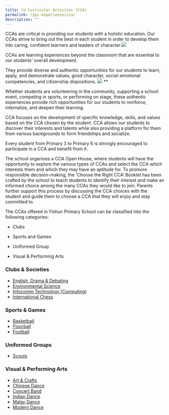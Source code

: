 ```yaml
---
title: Co Curricular Activites (CCA)
permalink: /yps-experience/cca/
description: ""
---
```

CCAs are critical in providing our students with a holistic education. Our CCAs strive to bring out the best in each student in order to develop them into caring, confident learners and leaders of character.![](https://lh6.googleusercontent.com/lvTrj-R2M0lKaTjDR_soLNTT9vGqnxP9B45vZnHr5HJ0C_kKc1f8f6uoCwUaEVi3UtD8H6x2ZLUq-q9iGkrUECPQFW-OLiX6lz-neyyuWXiA2GKiR_iQPqSFJFz4BY76kbgHiupxn8o0U5FgM4XFwmA)

CCAs are learning experiences beyond the classroom that are essential to our students' overall development. 

They provide diverse and authentic opportunities for our students to learn, apply, and demonstrate values, good character, social-emotional competencies, and citizenship dispositions. ![](https://lh3.googleusercontent.com/SUsjVbSIHVd4TXApt1F4rh88t-7qLb4dlraHygJAahyu4a5ADQVOey-0PX4wWtJJg1BPmQ5GCItj2Rs4k2SsEll865wx6e2sph1Tmvvd1Hw96IGfHFFjZwys1u0V09n31b4ZrmOWxYOiQocISij4kCE)
**

Whether students are volunteering in the community, supporting a school event, competing in sports, or performing on stage, these authentic experiences provide rich opportunities for our students to reinforce, internalize, and deepen their learning.

CCA focuses on the development of specific knowledge, skills, and values based on the CCA chosen by the student. CCA allows our students to discover their interests and talents while also providing a platform for them from various backgrounds to form friendships and socialize.

Every student from Primary 3 to Primary 6 is strongly encouraged to participate in a CCA and benefit from it. 

The school organises a CCA Open House, where students will have the opportunity to explore the various types of CCAs and select the CCA which interests them and which they may have an aptitude for. To promore responsible decision-making, the ‘Choose the Right CCA’ Booklet has been crafted by the school to teach students to identify their interest and make an informed choice among the many CCAs they would like to join. Parents further support this process by discussing the CCA choices with the student and guide them to choose a CCA that they will enjoy and stay committed to.

The CCAs offered in Yishun Primary School can be classified into the following categories:

*   Clubs
    
*   Sports and Games
    
*   Uniformed Group
    
*   Visual & Performing Arts
    


### **Clubs & Societies**
* [English, Drama & Debating](/ccas/clubs/el-club)
* [Environmental Science](/ccas/clubs/science-club)
* [Infocomm Technology (Computing)](/ccas/clubs/ict-club)
* [International Chess](/ccas/clubs/chess-club)

### **Sports & Games**
* [Basketball](/ccas/Sports-and-Games/basketball)
* [Floorball](/ccas/Sports-and-Games/floorball)
* [Football](/ccas/Sports-and-Games/football)

### **Uniformed Groups**
* [Scouts](/ccas/Uniformed-Groups/scouts)

### **Visual & Performing Arts**
* [Art & Crafts](/ccas/Visual-and-Performing-Arts/art-and-crafts)
* [Chinese Dance](/ccas/Visual-and-Performing-Arts/chinese-dance)
* [Concert Band](/ccas/Visual-and-Performing-Arts/concert-band)
* [Indian Dance](/ccas/Visual-and-Performing-Arts/indian-dance)
* [Malay Dance](/ccas/Visual-and-Performing-Arts/malay-dance)
* [Modern Dance](/ccas/Visual-and-Performing-Arts/modern-dance)